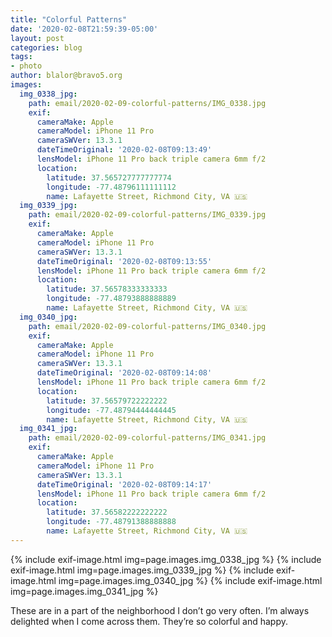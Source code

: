 ```yaml
---
title: "Colorful Patterns"
date: '2020-02-08T21:59:39-05:00'
layout: post
categories: blog
tags:
- photo
author: blalor@bravo5.org
images:
  img_0338_jpg:
    path: email/2020-02-09-colorful-patterns/IMG_0338.jpg
    exif:
      cameraMake: Apple
      cameraModel: iPhone 11 Pro
      cameraSWVer: 13.3.1
      dateTimeOriginal: '2020-02-08T09:13:49'
      lensModel: iPhone 11 Pro back triple camera 6mm f/2
      location:
        latitude: 37.565727777777774
        longitude: -77.48796111111112
        name: Lafayette Street, Richmond City, VA 🇺🇸
  img_0339_jpg:
    path: email/2020-02-09-colorful-patterns/IMG_0339.jpg
    exif:
      cameraMake: Apple
      cameraModel: iPhone 11 Pro
      cameraSWVer: 13.3.1
      dateTimeOriginal: '2020-02-08T09:13:55'
      lensModel: iPhone 11 Pro back triple camera 6mm f/2
      location:
        latitude: 37.56578333333333
        longitude: -77.48793888888889
        name: Lafayette Street, Richmond City, VA 🇺🇸
  img_0340_jpg:
    path: email/2020-02-09-colorful-patterns/IMG_0340.jpg
    exif:
      cameraMake: Apple
      cameraModel: iPhone 11 Pro
      cameraSWVer: 13.3.1
      dateTimeOriginal: '2020-02-08T09:14:08'
      lensModel: iPhone 11 Pro back triple camera 6mm f/2
      location:
        latitude: 37.56579722222222
        longitude: -77.48794444444445
        name: Lafayette Street, Richmond City, VA 🇺🇸
  img_0341_jpg:
    path: email/2020-02-09-colorful-patterns/IMG_0341.jpg
    exif:
      cameraMake: Apple
      cameraModel: iPhone 11 Pro
      cameraSWVer: 13.3.1
      dateTimeOriginal: '2020-02-08T09:14:17'
      lensModel: iPhone 11 Pro back triple camera 6mm f/2
      location:
        latitude: 37.56582222222222
        longitude: -77.48791388888888
        name: Lafayette Street, Richmond City, VA 🇺🇸
---
```


{% include exif-image.html img=page.images.img_0338_jpg %}
{% include exif-image.html img=page.images.img_0339_jpg %}
{% include exif-image.html img=page.images.img_0340_jpg %}
{% include exif-image.html img=page.images.img_0341_jpg %}

These are in a part of the neighborhood I don’t go very often. I’m always delighted when I come across them. They’re so colorful and happy. 


